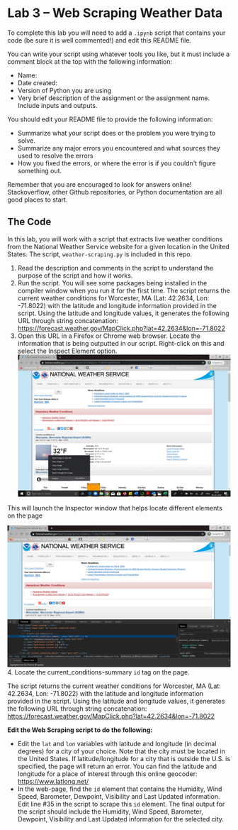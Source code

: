 # Lab 3 – Web Scraping Weather Data
To complete this lab you will need to add a `.ipynb` script that contains your code (be sure it is well commented!) and edit this README file.

You can write your script using whatever tools you like, but it must include a comment block at the top with the following information:
- Name:
- Date created:
- Version of Python you are using
- Very brief description of the assignment or the assignment name. Include inputs and outputs.

You should edit your README file to provide the following information:
- Summarize what your script does or the problem you were trying to solve.
- Summarize any major errors you encountered and what sources they used to resolve the errors
- How you fixed the errors, or where the error is if you couldn't figure something out.

Remember that you are encouraged to look for answers online! Stackoverflow, other Github repositories, or Python documentation are all good places to start.

## The Code
In this lab, you will work with a script that extracts live weather conditions from the National Weather Service website for a given location in the United States. The script, `weather-scraping.py` is included in this repo.

1. Read the description and comments in the script to understand the purpose of the script and how it works.
2. Run the script. You will see some packages being installed in the compiler window when you run it for the first time.  The script returns the current weather conditions for Worcester, MA (Lat: 42.2634, Lon: -71.8022) with the latitude and longitude information provided in the script. Using the latitude and longitude values, it generates the following URL through string concatenation: https://forecast.weather.gov/MapClick.php?lat=42.2634&lon=-71.8022
3. Open this URL in a Firefox or Chrome web browser. Locate the information that is being outputted in our script. Right-click on this and select the Inspect Element option.
![](images/image1.png)

This will launch the Inspector window that helps locate different elements on the page

![](images/image2.png)
4. Locate the current_conditions-summary `id` tag on the page.

The script returns the current weather conditions for Worcester, MA (Lat: 42.2634, Lon: -71.8022) with the latitude and longitude information provided in the script. Using the latitude and longitude values, it generates the following URL through string concatenation: https://forecast.weather.gov/MapClick.php?lat=42.2634&lon=-71.8022

**Edit the Web Scraping script to do the following:**
- Edit the `lat` and `lon` variables with latitude and longitude (in decimal degrees) for a city of your choice. Note that the city must be located in the United States. If latitude/longitude for a city that is outside the U.S. is specified, the page will return an error. You can find the latitude and longitude for a place of interest through this online geocoder: https://www.latlong.net/
- In the web-page, find the `id` element that contains the Humidity, Wind Speed, Barometer, Dewpoint, Visibility and Last Updated information. Edit line #35 in the script to scrape this `id` element. The final output for the script should include the Humidity, Wind Speed, Barometer, Dewpoint, Visibility and Last Updated information for the selected city.

